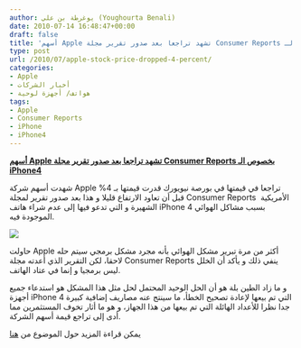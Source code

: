 ```yaml
---
author: يوغرطة بن علي (Youghourta Benali)
date: 2010-07-14 16:48:47+00:00
draft: false
title: 'أسهم Apple تشهد تراجعا بعد صدور تقرير مجلة Consumer Reports بخصوص الـ iPhone4  '
type: post
url: /2010/07/apple-stock-price-dropped-4-percent/
categories:
- Apple
- أخبار الشركات
- هواتف/ أجهزة لوحية
tags:
- Apple
- Consumer Reports
- iPhone
- iPhone4
---
```


**[أسهم Apple تشهد تراجعا بعد صدور تقرير مجلة Consumer Reports بخصوص الـ iPhone4](it-scoop.com/2010/07/Apple-stock-price-dropped-4-percent)**




شهدت أسهم شركة Apple تراجعا في قيمتها في بورصة نيويورك قدرت قيمتها بـ 4% قبل أن تعاود الارتفاع قليلا و هذا بعد صدور تقرير لمجلة Consumer Reports  الأمريكية الشهيرة و التي تدعو فيها إلى عدم شراء هاتف iPhone 4 بسبب مشاكل الهوائي الموجودة فيه.




[![](https://www.it-scoop.com/wp-content/uploads/2010/07/stock-broker-chart-down.jpg)
](it-scoop.com/2010/07/Apple-stock-price-dropped-4-percent)


حاولت Apple أكثر من مرة تبرير مشكل الهوائي بأنه مجرد مشكل برمجي سيتم حله لاحقا، لكن التقرير الذي أعدته مجلة Consumer Reports ينفي ذلك و يأكد أن الخلل ليس برمجيا و إنما في عتاد الهاتف.

و ما زاد الطين بلة هو أن الحل الوحيد المحتمل لحل مثل هذا المشكل هو استدعاء جميع أجهزة iPhone 4 التي تم بيعها لإعادة تصحيح الخطأ، ما سينتج عنه مصاريف إضافية كبيرة جدا نظرا للأعداد الهائلة التي تم بيعها من هذا الجهاز، و هو ما أثار تخوف المستثمرين مما أدى إلى تراجع قيمة أسهم الشركة.

يمكن قراءة المزيد حول الموضوع من [هنا](http://www.pcworld.com/article/201048/consumer_reports_blasts_apple_over_iphone_4_again.html?tk=hp_blg)
